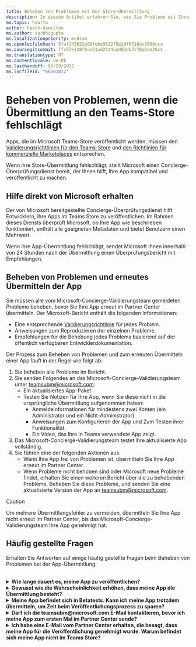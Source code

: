 ```yaml
---
title: Beheben von Problemen mit Der Store-Übermittlung
description: In diesem Artikel erfahren Sie, wie Sie Probleme mit Ihrer Microsoft Teams Store-Übermittlung behandeln und beheben.
ms.topic: how-to
author: heath-hamilton
ms.author: surbhigupta
ms.localizationpriority: medium
ms.openlocfilehash: 5faf2d3622e88febe9522f5e2df6716ec2680cca
ms.sourcegitcommit: ffc57e128f0ae21ad2144ced93db7c78a5ae25c4
ms.translationtype: MT
ms.contentlocale: de-DE
ms.lasthandoff: 06/29/2022
ms.locfileid: "66503872"
---
```

# <a name="resolve-issues-if-your-teams-store-submission-fails"></a>Beheben von Problemen, wenn die Übermittlung an den Teams-Store fehlschlägt

Apps, die im Microsoft Teams-Store veröffentlicht werden, müssen den [Validierungsrichtlinien für den Teams-Store](~/concepts/deploy-and-publish/appsource/prepare/teams-store-validation-guidelines.md) und [den Richtlinien für kommerzielle Marketplaces](/legal/marketplace/certification-policies) entsprechen.

Wenn ihre Store-Übermittlung fehlschlägt, stellt Microsoft einen Concierge-Überprüfungsdienst bereit, der Ihnen hilft, Ihre App kompatibel und veröffentlicht zu machen.

## <a name="get-help-directly-from-microsoft"></a>Hilfe direkt von Microsoft erhalten

Der von Microsoft bereitgestellte Concierge-Überprüfungsdienst hilft Entwicklern, ihre Apps im Teams Store zu veröffentlichen. Im Rahmen dieses Diensts überprüft Microsoft, ob Ihre App wie beschrieben funktioniert, enthält alle geeigneten Metadaten und bietet Benutzern einen Mehrwert.

Wenn ihre App-Übermittlung fehlschlägt, sendet Microsoft Ihnen innerhalb von 24 Stunden nach der Übermittlung einen Überprüfungsbericht mit Empfehlungen.

## <a name="resolve-issues-and-resubmit-your-app"></a>Beheben von Problemen und erneutes Übermitteln der App

Sie müssen alle vom Microsoft-Concierge-Validierungsteam gemeldeten Probleme beheben, bevor Sie Ihre App erneut im Partner Center übermitteln. Der Microsoft-Bericht enthält die folgenden Informationen:

* Eine entsprechende [Validierungsrichtlinie](~/concepts/deploy-and-publish/appsource/prepare/teams-store-validation-guidelines.md) für jedes Problem.
* Anweisungen zum Reproduzieren der einzelnen Probleme.
* Empfehlungen für die Behebung jedes Problems basierend auf der öffentlich verfügbaren Entwicklerdokumentation.

Der Prozess zum Beheben von Problemen und zum erneuten Übermitteln einer App läuft in der Regel wie folgt ab:

1. Sie beheben alle Probleme im Bericht.
1. Sie senden Folgendes an das Microsoft-Concierge-Validierungsteam unter <a href="mailto:teamsubm@microsoft.com">teamsubm@microsoft.com</a>:
   * Ein aktualisiertes App-Paket
   * Testen Sie Notizen für Ihre App, wenn Sie diese nicht in die ursprüngliche Übermittlung aufgenommen haben:
      * Anmeldeinformationen für mindestens zwei Konten (ein Administrator und ein Nicht-Administrator).
      * Anweisungen zum Konfigurieren der App und Zum Testen ihrer Funktionalität.
      * Ein Video, das Ihre in Teams verwendete App zeigt.
1. Das Microsoft-Concierge-Validierungsteam testet Ihre aktualisierte App vollständig.
1. Sie führen eine der folgenden Aktionen aus:
   * Wenn Ihre App frei von Problemen ist, übermitteln Sie Ihre App erneut im Partner Center.
   * Wenn Probleme nicht behoben sind oder Microsoft neue Probleme findet, erhalten Sie einen weiteren Bericht über die zu behebenden Probleme. Beheben Sie diese Probleme, und senden Sie eine aktualisierte Version der App an <a href="mailto:teamsubm@microsoft.com">teamsubm@microsoft.com</a>.

> [!CAUTION]
> Um mehrere Übermittlungsfehler zu vermeiden, übermitteln Sie Ihre App nicht erneut im Partner Center, bis das Microsoft-Concierge-Validierungsteam Ihre App genehmigt hat.

## <a name="faq"></a>Häufig gestellte Fragen

Erhalten Sie Antworten auf einige häufig gestellte Fragen beim Beheben von Problemen bei der App-Übermittlung.

<br>

<details>

<summary><b>Wie lange dauert es, meine App zu veröffentlichen?</b></summary>

Wenn ihre Store-Übermittlung keine Probleme hat, wird Ihre App innerhalb von 1 bis 2 Werktagen veröffentlicht. Wenn Ihre App fehlschlägt, bietet Ihnen ein Microsoft-Team Empfehlungen zur Behebung der Probleme. Nachdem Sie diese Korrekturen vorgenommen und eine aktualisierte App erneut an dieses Team übermittelt haben, werden Sie innerhalb von 24 Stunden benachrichtigt, wenn Ihre App zur Veröffentlichung bereit ist oder noch mehr Arbeit benötigt.

<br>

</details>

<details>

<summary><b>Gewusst wie die Wahrscheinlichkeit erhöhen, dass meine App die Übermittlung besteht?</b></summary>

Wenn Sie Folgendes ausführen, kann dies zu einer erfolgreichen Übermittlung führen:

1. Entwickeln Sie Ihre App basierend auf den [Entwurfsrichtlinien für Teams](~/concepts/design/design-teams-app-overview.md).
1. Stellen Sie sicher, dass Ihre App die [Validierungsrichtlinien für den Teams-Store](~/concepts/deploy-and-publish/appsource/prepare/teams-store-validation-guidelines.md) und die [Zertifizierungsrichtlinien für den kommerziellen Marketplace von Microsoft](/legal/marketplace/certification-policies) einhält.
1. Testen Sie Ihr App-Paket mit dem [Microsoft Teams-App-Validierungstool](https://dev.teams.microsoft.com/appvalidation.html).
1. [Bereiten Sie Ihre Teams Store-Übermittlung vor](~/concepts/deploy-and-publish/appsource/prepare/submission-checklist.md).

<br>

</details>

<details>

<summary><b>Meine App befindet sich in Betatests. Kann ich meine App trotzdem übermitteln, um Zeit beim Veröffentlichungsprozess zu sparen?</b></summary>

Nein. Microsoft überprüft nur produktionsfähige Apps.

<br>

</details>

<details>

<summary><b>Darf ich die teamsubm@microsoft.com E-Mail kontaktieren, bevor ich meine App zum ersten Mal im Partner Center sende?</b></summary>

Nein. Microsoft beginnt erst dann mit der Überprüfung Ihrer App, wenn Sie Ihre App zum ersten Mal im Partner Center übermitteln.

<br>

</details>

<details>

<summary><b>Ich habe eine E-Mail vom Partner Center erhalten, die besagt, dass meine App für die Veröffentlichung genehmigt wurde. Warum befindet sich meine App nicht im Teams Store?</b></summary>

Nachdem Ihre App genehmigt wurde, dauert die Veröffentlichung je nach App-Funktionen in der Regel 1 bis 2 Werktage.Wenn Ihre App nach zwei Werktagen nicht veröffentlicht wurde, wenden Sie sich an <a href="mailto:teamsubm@microsoft.com">teamsubm@microsoft.com</a>.

<br>

</details>
